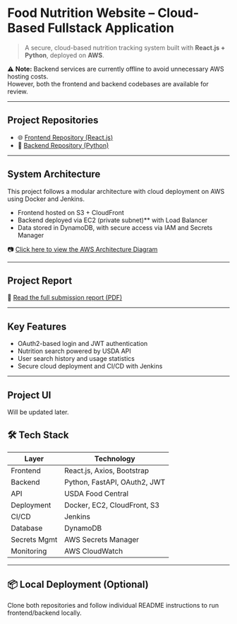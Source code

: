 # Food Nutrition Website – Cloud-Based Fullstack Application

> A secure, cloud-based nutrition tracking system built with **React.js + Python**, deployed on **AWS**.

⚠️ **Note:** Backend services are currently offline to avoid unnecessary AWS hosting costs.  
However, both the frontend and backend codebases are available for review.

---

##  Project Repositories

- 🌐 [Frontend Repository (React.js)](https://github.com/hinait/Nutrition_website_frontend)
- 🔧 [Backend Repository (Python)](https://github.com/hinait/Nutrition_website_backend)

---

##  System Architecture

This project follows a modular architecture with cloud deployment on AWS using Docker and Jenkins.

- Frontend hosted on S3 + CloudFront
- Backend deployed via EC2 (private subnet)** with Load Balancer
- Data stored in DynamoDB, with secure access via IAM and Secrets Manager

📷 [Click here to view the AWS Architecture Diagram](https://1drv.ms/f/c/90e734331ddc2501/EjMvh-mg6Y9Iua_YIB6zP-8B8TidBE_KwvglPjhCWrO35g?e=c1b1Mf)

---

##  Project Report

📝 [Read the full submission report (PDF)](https://1drv.ms/b/c/90e734331ddc2501/EeU4r6E6Dq5OjT8E7IE27HsBDENMRQjQ1zggGn8ID4-PbQ?e=OEUPmY)

---

##  Key Features

- OAuth2-based login and JWT authentication
- Nutrition search powered by USDA API
- User search history and usage statistics
- Secure cloud deployment and CI/CD with Jenkins

---

## Project UI

Will be updated later.

## 🛠 Tech Stack

| Layer        | Technology                     |
|--------------|--------------------------------|
| Frontend     | React.js, Axios, Bootstrap     |
| Backend      | Python, FastAPI, OAuth2, JWT   |
| API          | USDA Food Central              |
| Deployment   | Docker, EC2, CloudFront, S3    |
| CI/CD        | Jenkins                        |
| Database     | DynamoDB                       |
| Secrets Mgmt | AWS Secrets Manager            |
| Monitoring   | AWS CloudWatch                 |

---

## 📦 Local Deployment (Optional)

Clone both repositories and follow individual README instructions to run frontend/backend locally.

